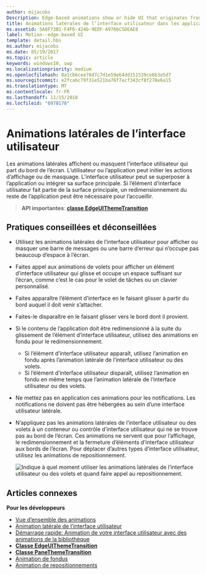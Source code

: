 ```yaml
---
author: mijacobs
Description: Edge-based animations show or hide UI that originates from the edge of the screen.
title: Animations latérales de l’interface utilisateur dans les applications UWP
ms.assetid: 5A8F73B1-F4F6-424b-9EDF-A9766C5DEAE8
label: Motion--edge-based UI
template: detail.hbs
ms.author: mijacobs
ms.date: 05/19/2017
ms.topic: article
keywords: windows10, uwp
ms.localizationpriority: medium
ms.openlocfilehash: 0a1cb6cee78d7c7d1e59e64dd151539ce6b3e5d7
ms.sourcegitcommit: e2fca6c79f31e521ba76f7ecf343cf8f278e6a15
ms.translationtype: MT
ms.contentlocale: fr-FR
ms.lasthandoff: 11/15/2018
ms.locfileid: "6978178"
---
```

# <a name="edge-based-ui-animations"></a>Animations latérales de l’interface utilisateur





Les animations latérales affichent ou masquent l’interface utilisateur qui part du bord de l’écran. L’utilisateur ou l’application peut initier les actions d’affichage ou de masquage. L’interface utilisateur peut se superposer à l’application ou intégrer sa surface principale. Si l’élément d’interface utilisateur fait partie de la surface principale, un redimensionnement du reste de l’application peut être nécessaire pour l’accueillir.

> **API importantes**: [**classe EdgeUIThemeTransition**](https://msdn.microsoft.com/library/windows/apps/hh702324)


## <a name="dos-and-donts"></a>Pratiques conseillées et déconseillées


-   Utilisez les animations latérales de l’interface utilisateur pour afficher ou masquer une barre de messages ou une barre d’erreur qui n’occupe pas beaucoup d’espace à l’écran.
-   Faites appel aux animations de volets pour afficher un élément d’interface utilisateur qui glisse et occupe un espace suffisant sur l’écran, comme c’est le cas pour le volet de tâches ou un clavier personnalisé.
-   Faites apparaître l’élément d’interface en le faisant glisser à partir du bord auquel il doit venir s’attacher.
-   Faites-le disparaître en le faisant glisser vers le bord dont il provient.
-   Si le contenu de l’application doit être redimensionné à la suite du glissement de l’élément d’interface utilisateur, utilisez des animations en fondu pour le redimensionnement.
    -   Si l’élément d’interface utilisateur apparaît, utilisez l’animation en fondu après l’animation latérale de l’interface utilisateur ou des volets.
    -   Si l’élément d’interface utilisateur disparaît, utilisez l’animation en fondu en même temps que l’animation latérale de l’interface utilisateur ou des volets.
-   Ne mettez pas en application ces animations pour les notifications. Les notifications ne doivent pas être hébergées au sein d’une interface utilisateur latérale.
-   N’appliquez pas les animations latérales de l’interface utilisateur ou des volets à un conteneur ou contrôle d’interface utilisateur qui ne se trouve pas au bord de l’écran. Ces animations ne servent que pour l’affichage, le redimensionnement et la fermeture d’éléments d’interface utilisateur aux bords de l’écran. Pour déplacer d’autres types d’interface utilisateur, utilisez les animations de repositionnement.

    ![Indique à quel moment utiliser les animations latérales de l’interface utilisateur ou des volets et quand faire appel au repositionnement.](images/edgevsreposition.png)

## <a name="related-articles"></a>Articles connexes


**Pour les développeurs**
* [Vue d’ensemble des animations](https://msdn.microsoft.com/library/windows/apps/mt187350)
* [Animation latérale de l’interface utilisateur](https://msdn.microsoft.com/library/windows/apps/xaml/jj649428)
* [Démarrage rapide: Animation de votre interface utilisateur avec des animations de la bibliothèque](https://msdn.microsoft.com/library/windows/apps/xaml/hh452703)
* [**Classe EdgeUIThemeTransition**](https://msdn.microsoft.com/library/windows/apps/hh702324)
* [**Classe PaneThemeTransition**](https://msdn.microsoft.com/library/windows/apps/hh969160)
* [Animation de fondus](https://msdn.microsoft.com/library/windows/apps/xaml/jj649429)
* [Animation de repositionnements](https://msdn.microsoft.com/library/windows/apps/xaml/jj649434)

 

 




